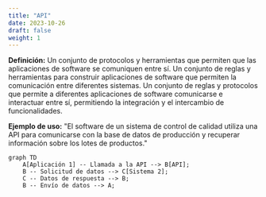```yaml
---
title: "API"
date: 2023-10-26
draft: false
weight: 1
---
```


**Definición:** Un conjunto de protocolos y herramientas que permiten que las aplicaciones de software se comuniquen entre sí. Un conjunto de reglas y herramientas para construir aplicaciones de software que permiten la comunicación entre diferentes sistemas. Un conjunto de reglas y protocolos que permite a diferentes aplicaciones de software comunicarse e interactuar entre sí, permitiendo la integración y el intercambio de funcionalidades.

**Ejemplo de uso:** "El software de un sistema de control de calidad utiliza una API para comunicarse con la base de datos de producción y recuperar información sobre los lotes de productos."

```mermaid
graph TD
    A[Aplicación 1] -- Llamada a la API --> B[API];
    B -- Solicitud de datos --> C[Sistema 2];
    C -- Datos de respuesta --> B;
    B -- Envío de datos --> A;

